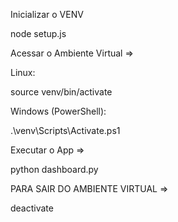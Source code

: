 Inicializar o VENV 

node setup.js

Acessar o Ambiente Virtual =>

Linux:

source venv/bin/activate


Windows (PowerShell):

.\venv\Scripts\Activate.ps1


Executar o App => 

python dashboard.py

PARA SAIR DO AMBIENTE VIRTUAL =>

deactivate
